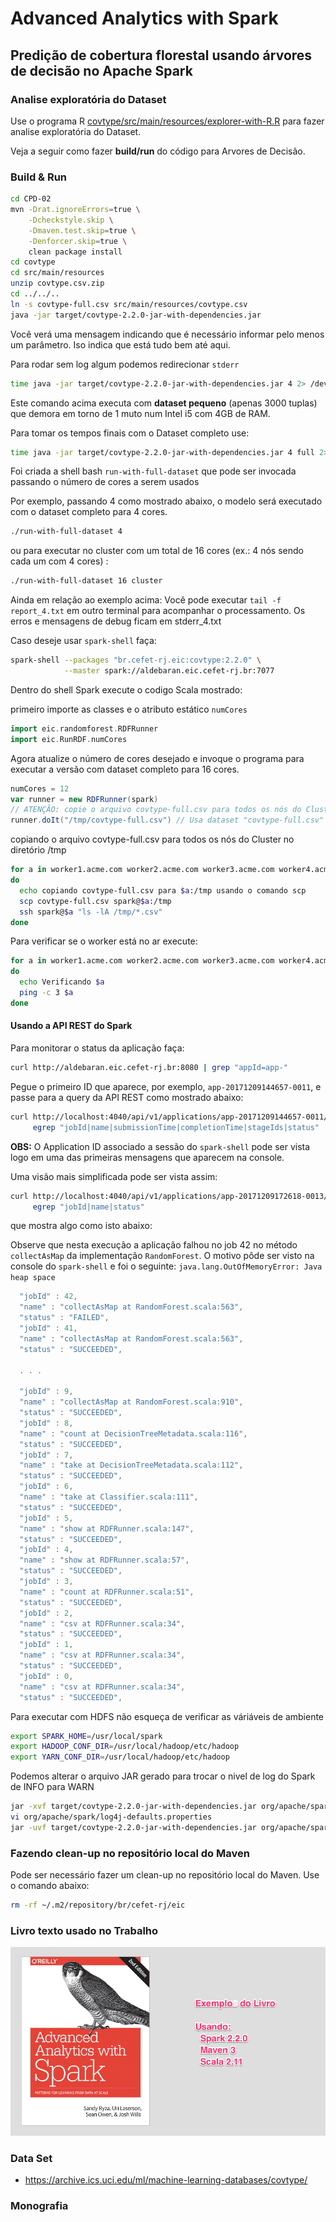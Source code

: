 Advanced Analytics with Spark
=============================

## Predição de cobertura florestal usando árvores de decisão no Apache Spark

### Analise exploratória do Dataset

Use o programa R [covtype/src/main/resources/explorer-with-R.R](covtype/src/main/resources/explorer-with-R.R)
para fazer analise exploratória do Dataset.

Veja a seguir como fazer **build/run** do código para Arvores de Decisão.

### Build & Run

```bash
cd CPD-02
mvn -Drat.ignoreErrors=true \
    -Dcheckstyle.skip \
    -Dmaven.test.skip=true \
    -Denforcer.skip=true \
    clean package install
cd covtype
cd src/main/resources
unzip covtype.csv.zip
cd ../../..
ln -s covtype-full.csv src/main/resources/covtype.csv
java -jar target/covtype-2.2.0-jar-with-dependencies.jar
```
Você verá uma mensagem indicando que é necessário informar pelo menos um parâmetro.
Iso indica que está tudo bem até aqui.

Para rodar sem log algum podemos redirecionar `stderr`

```bash
time java -jar target/covtype-2.2.0-jar-with-dependencies.jar 4 2> /dev/null
```

Este comando acima executa com **dataset pequeno** (apenas 3000 tuplas)
que demora em torno de 1 muto num Intel i5 com 4GB de RAM.

Para tomar os tempos finais com o Dataset completo use:

```bash
time java -jar target/covtype-2.2.0-jar-with-dependencies.jar 4 full 2> /dev/null
```

Foi criada a shell bash `run-with-full-dataset` que pode ser invocada passando o número de cores a serem usados

Por exemplo, passando 4 como mostrado abaixo, o modelo será executado com o dataset completo para 4 cores.

```bash
./run-with-full-dataset 4
```
ou para executar no cluster com um total de 16 cores (ex.: 4 nós sendo cada um com 4 cores) :

```bash
./run-with-full-dataset 16 cluster
```

Ainda em relação ao exemplo acima: Você pode executar `tail -f report_4.txt` em outro terminal
para acompanhar o processamento. Os erros e mensagens de debug ficam em stderr_4.txt

Caso deseje usar `spark-shell` faça:

```bash
spark-shell --packages "br.cefet-rj.eic:covtype:2.2.0" \
            --master spark://aldebaran.eic.cefet-rj.br:7077
```

Dentro do shell Spark execute o codigo Scala mostrado: 

primeiro importe as classes e o atributo estático `numCores`

```scala
import eic.randomforest.RDFRunner
import eic.RunRDF.numCores
```

Agora atualize o número de cores desejado e invoque o programa para executar a versão com dataset completo para 16 cores.

```scala
numCores = 12
var runner = new RDFRunner(spark)
// ATENÇÃO: copie o arquivo covtype-full.csv para todos os nós do Cluster no diretório /tmp
runner.doIt("/tmp/covtype-full.csv") // Usa dataset "covtype-full.csv" com 16 cores
```

copiando o arquivo covtype-full.csv para todos os nós do Cluster no diretório /tmp

```bash
for a in worker1.acme.com worker2.acme.com worker3.acme.com worker4.acme.com
do
  echo copiando covtype-full.csv para $a:/tmp usando o comando scp
  scp covtype-full.csv spark@$a:/tmp
  ssh spark@$a "ls -lA /tmp/*.csv"
done
```

Para verificar se o worker está no ar execute:

```bash
for a in worker1.acme.com worker2.acme.com worker3.acme.com worker4.acme.com
do
  echo Verificando $a
  ping -c 3 $a
done
```
#### Usando a API REST do Spark

Para monitorar o status da aplicação faça:

```bash
curl http://aldebaran.eic.cefet-rj.br:8080 | grep "appId=app-"
```

Pegue o primeiro ID que aparece, por exemplo, `app-20171209144657-0011`,
e passe para a query da API REST como mostrado abaixo:

```bash
curl http://localhost:4040/api/v1/applications/app-20171209144657-0011/jobs | \
     egrep "jobId|name|submissionTime|completionTime|stageIds|status"
```

**OBS:** O Application ID associado a sessão do `spark-shell` pode ser vista logo
em uma das primeiras mensagens que aparecem na console.

Uma visão mais simplificada pode ser vista assim: 

```bash
curl http://localhost:4040/api/v1/applications/app-20171209172618-0013/jobs | \
     egrep "jobId|name|status"
```

que mostra algo como isto abaixo:

Observe que nesta execução a aplicação falhou no job 42 no método `collectAsMap`
da implementação `RandomForest`. O motivo pôde ser visto na console do `spark-shell` e foi
o seguinte: `java.lang.OutOfMemoryError: Java heap space`

```javascript
  "jobId" : 42,
  "name" : "collectAsMap at RandomForest.scala:563",
  "status" : "FAILED",
  "jobId" : 41,
  "name" : "collectAsMap at RandomForest.scala:563",
  "status" : "SUCCEEDED",

  . . . 

  "jobId" : 9,
  "name" : "collectAsMap at RandomForest.scala:910",
  "status" : "SUCCEEDED",
  "jobId" : 8,
  "name" : "count at DecisionTreeMetadata.scala:116",
  "status" : "SUCCEEDED",
  "jobId" : 7,
  "name" : "take at DecisionTreeMetadata.scala:112",
  "status" : "SUCCEEDED",
  "jobId" : 6,
  "name" : "take at Classifier.scala:111",
  "status" : "SUCCEEDED",
  "jobId" : 5,
  "name" : "show at RDFRunner.scala:147",
  "status" : "SUCCEEDED",
  "jobId" : 4,
  "name" : "show at RDFRunner.scala:57",
  "status" : "SUCCEEDED",
  "jobId" : 3,
  "name" : "count at RDFRunner.scala:51",
  "status" : "SUCCEEDED",
  "jobId" : 2,
  "name" : "csv at RDFRunner.scala:34",
  "status" : "SUCCEEDED",
  "jobId" : 1,
  "name" : "csv at RDFRunner.scala:34",
  "status" : "SUCCEEDED",
  "jobId" : 0,
  "name" : "csv at RDFRunner.scala:34",
  "status" : "SUCCEEDED",
```

Para executar com HDFS não esqueça de verificar as váriáveis de ambiente 

```bash
export SPARK_HOME=/usr/local/spark
export HADOOP_CONF_DIR=/usr/local/hadoop/etc/hadoop
export YARN_CONF_DIR=/usr/local/hadoop/etc/hadoop
```

Podemos alterar o arquivo JAR gerado para trocar o nivel de log do Spark de INFO para WARN

```bash
jar -xvf target/covtype-2.2.0-jar-with-dependencies.jar org/apache/spark/log4j-defaults.properties 
vi org/apache/spark/log4j-defaults.properties 
jar -uvf target/covtype-2.2.0-jar-with-dependencies.jar org/apache/spark/log4j-defaults.properties
```

### Fazendo clean-up no repositório local do Maven

Pode ser necessário fazer um clean-up no repositório local do Maven. Use o comando abaixo:

```bash
rm -rf ~/.m2/repository/br/cefet-rj/eic
```

### Livro texto usado no Trabalho

![Advanced Analytics with Spark](covtype/aas.png)


### Data Set

- https://archive.ics.uci.edu/ml/machine-learning-databases/covtype/

### Monografia

